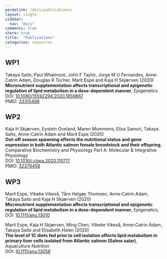 ```yaml
---
permalink: /docs/publications/
layout: single
sidebar:
  nav: "docs"
comments: true
share: true  
title:  "Publications"
categories: resources
---
```


## WP1
<p class="notice--info">
Takaya Saito, Paul Whatmore, John F Taylor, Jorge M O Fernandes, Anne-Catrin Adam,
Douglas R Tocher, Marit Espe and Kaja H Skjærven (2020)
<br />
<strong>Micronutrient supplementation affects transcriptional and epigenetic regulation of lipid metabolism in a dose-dependent manner</strong>, Epigenetics
<br />
DOI: <a href="https://doi.org/10.1080/15592294.2020.1859867">10.1080/15592294.2020.1859867</a>
<br />
PMID: <a href="https://pubmed.ncbi.nlm.nih.gov/33315488/">33315488</a>
</p>

## WP2
<p class="notice--info">
Kaja H Skjærven, Eystein Oveland, Maren Mommens, Elisa Samori, Takaya Saito, Anne-Catrin Adam and Marit Espe (2020)
<br />
<strong>Out-off season spawning affects the nutritional status and gene expression in both Atlantic salmon female broodstock and their offspring</strong>, Comparative Biochemistry and Physiology Part A: Molecular & Integrative Physiology
<br />
DOI: <a href="https://doi.org/10.1016/j.cbpa.2020.110717">10.1016/j.cbpa.2020.110717</a>
<br />
PMID: <a href="https://pubmed.ncbi.nlm.nih.gov/32376458/">32376458</a>
</p>

## WP3
<p class="notice--info">
Marit Espe, Vibeke Vikeså, Tårn Helgøy Thomsen, Anne‐Catrin Adam, Takaya Saito and Kaja H Skjærven (2020)
<br />
<strong>Micronutrient supplementation affects transcriptional and epigenetic regulation of lipid metabolism in a dose-dependent manner</strong>, Epigenetics,
<br />
DOI: <a href="https://doi.org/10.1111/anu.13010">10.1111/anu.13010</a>
</p>

<p class="notice--info">
Marit Espe, Kaja H Skjærven, Ming Chen, Vibeke Vikeså, Anne‐Catrin Adam, Takaya Saito and Elisabeth Holen (2020)
<br />
<strong>The level of 1C diets fed prior to cell isolation affects lipid metabolism in primary liver cells isolated from Atlantic salmon (Salmo salar)</strong>, Aquaculture Nutrition
<br />
DOI: <a href="https://doi.org/10.1111/anu.13058">10.1111/anu.13058</a>
</p>
